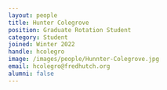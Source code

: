 ```yaml
---
layout: people
title: Hunter Colegrove
position: Graduate Rotation Student
category: Student
joined: Winter 2022
handle: hcolegro
image: /images/people/Hunnter-Colegrove.jpg
email: hcolegro@fredhutch.org
alumni: false
---
```


 